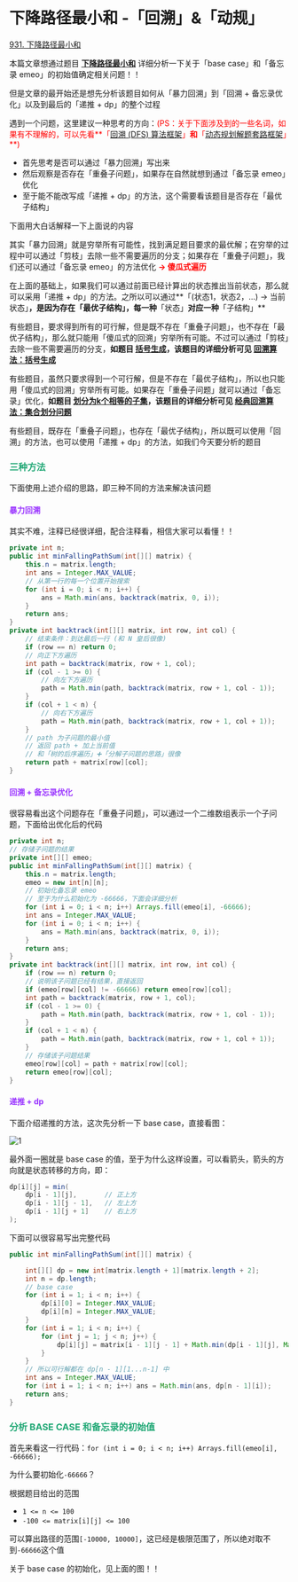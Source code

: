 # 下降路径最小和 -「回溯」&「动规」

[931. 下降路径最小和](https://leetcode.cn/problems/minimum-falling-path-sum/)



本篇文章想通过题目 **[下降路径最小和](https://leetcode.cn/problems/minimum-falling-path-sum/)** 详细分析一下关于「base case」和「备忘录 emeo」的初始值确定相关问题！！

但是文章的最开始还是想先分析该题目如何从「暴力回溯」到「回溯 + 备忘录优化」以及到最后的「递推 + dp」的整个过程

遇到一个问题，这里建议一种思考的方向：<font color='red'>(PS：关于下面涉及到的一些名词，如果有不理解的，可以先看**「[回溯 (DFS) 算法框架](./回溯(DFS).html)」**和**「[动态规划解题套路框架](./动态规划解题套路框架.html)」**)</font>

- 首先思考是否可以通过「暴力回溯」写出来
- 然后观察是否存在「重叠子问题」，如果存在自然就想到通过「备忘录 emeo」优化
- 至于能不能改写成「递推 + dp」的方法，这个需要看该题目是否存在「最优子结构」



下面用大白话解释一下上面说的内容

其实「暴力回溯」就是穷举所有可能性，找到满足题目要求的最优解；在穷举的过程中可以通过「剪枝」去除一些不需要遍历的分支；如果存在「重叠子问题」，我们还可以通过「备忘录 emeo」的方法优化 **<font color='red'>-> 傻瓜式遍历</font>**

在上面的基础上，如果我们可以通过前面已经计算出的状态推出当前状态，那么就可以采用「递推 + dp」的方法。之所以可以通过**「(状态1，状态2，...) -> 当前状态」**，是因为存在「最优子结构」，每一种**「状态」**对应一种**「子结构」**



有些题目，要求得到所有的可行解，但是既不存在「重叠子问题」，也不存在「最优子结构」，那么就只能用「傻瓜式的回溯」穷举所有可能。不过可以通过「剪枝」去除一些不需要遍历的分支，**如题目 [括号生成](https://leetcode.cn/problems/generate-parentheses/)，该题目的详细分析可见 [回溯算法：括号生成](./回溯算法：括号生成.html)**

有些题目，虽然只要求得到一个可行解，但是不存在「最优子结构」，所以也只能用「傻瓜式的回溯」穷举所有可能。如果存在「重叠子问题」就可以通过「备忘录」优化，**如题目 [划分为k个相等的子集](https://leetcode.cn/problems/partition-to-k-equal-sum-subsets/)，该题目的详细分析可见 [经典回溯算法：集合划分问题](./经典回溯算法：集合划分问题.html)**

有些题目，既存在「重叠子问题」，也存在「最优子结构」，所以既可以使用「回溯」的方法，也可以使用「递推 + dp」的方法，如我们今天要分析的题目

### <font color=#1FA774>三种方法</font>

下面使用上述介绍的思路，即三种不同的方法来解决该问题

#### <font color=#9933FF>暴力回溯</font>

其实不难，注释已经很详细，配合注释看，相信大家可以看懂！！

```java
private int n;
public int minFallingPathSum(int[][] matrix) {
    this.n = matrix.length;
    int ans = Integer.MAX_VALUE;
    // 从第一行的每一个位置开始搜索
    for (int i = 0; i < n; i++) {
        ans = Math.min(ans, backtrack(matrix, 0, i));
    }
    return ans;
}
private int backtrack(int[][] matrix, int row, int col) {
    // 结束条件：到达最后一行 (和 N 皇后很像)
    if (row == n) return 0;
    // 向正下方遍历
    int path = backtrack(matrix, row + 1, col);
    if (col - 1 >= 0) {
        // 向左下方遍历
        path = Math.min(path, backtrack(matrix, row + 1, col - 1));
    }
    if (col + 1 < n) {
        // 向右下方遍历
        path = Math.min(path, backtrack(matrix, row + 1, col + 1));
    }
    // path 为子问题的最小值
    // 返回 path + 加上当前值
    // 和「树的后序遍历」➕「分解子问题的思路」很像
    return path + matrix[row][col];
}
```

#### <font color=#9933FF>回溯 + 备忘录优化</font>

很容易看出这个问题存在「重叠子问题」，可以通过一个二维数组表示一个子问题，下面给出优化后的代码

```java
private int n;
// 存储子问题的结果
private int[][] emeo;
public int minFallingPathSum(int[][] matrix) {
    this.n = matrix.length;
    emeo = new int[n][n];
    // 初始化备忘录 emeo
    // 至于为什么初始化为 -66666，下面会详细分析
    for (int i = 0; i < n; i++) Arrays.fill(emeo[i], -66666);
    int ans = Integer.MAX_VALUE;
    for (int i = 0; i < n; i++) {
        ans = Math.min(ans, backtrack(matrix, 0, i));
    }
    return ans;
}
private int backtrack(int[][] matrix, int row, int col) {
    if (row == n) return 0;
    // 说明该子问题已经有结果，直接返回
    if (emeo[row][col] != -66666) return emeo[row][col];
    int path = backtrack(matrix, row + 1, col);
    if (col - 1 >= 0) {
        path = Math.min(path, backtrack(matrix, row + 1, col - 1));
    }
    if (col + 1 < n) {
        path = Math.min(path, backtrack(matrix, row + 1, col + 1));
    }
    // 存储该子问题结果
    emeo[row][col] = path + matrix[row][col];
    return emeo[row][col];
}
```

#### <font color=#9933FF>递推 + dp</font>

下面介绍递推的方法，这次先分析一下 base case，直接看图：

![1](https://cdn.jsdelivr.net/gh/LFool/image-hosting@master/20220523/0040411653237641ShptP11.svg)

最外面一圈就是 base case 的值，至于为什么这样设置，可以看箭头，箭头的方向就是状态转移的方向，即：

```java
dp[i][j] = min(
    dp[i - 1][j],       // 正上方
    dp[i - 1][j - 1],   // 左上方
    dp[i - 1][j + 1]    // 右上方
);
```

下面可以很容易写出完整代码

```java
public int minFallingPathSum(int[][] matrix) {

    int[][] dp = new int[matrix.length + 1][matrix.length + 2];
    int n = dp.length;
    // base case
    for (int i = 1; i < n; i++) {
        dp[i][0] = Integer.MAX_VALUE;
        dp[i][n] = Integer.MAX_VALUE;
    }
    for (int i = 1; i < n; i++) {
        for (int j = 1; j < n; j++) {
            dp[i][j] = matrix[i - 1][j - 1] + Math.min(dp[i - 1][j], Math.min(dp[i - 1][j - 1], dp[i - 1][j + 1]));
        }
    }
    // 所以可行解都在 dp[n - 1][1...n-1] 中
    int ans = Integer.MAX_VALUE;
    for (int i = 1; i < n; i++) ans = Math.min(ans, dp[n - 1][i]);
    return ans;
}
```

### <font color=#1FA774>分析 BASE CASE 和备忘录的初始值</font>

首先来看这一行代码：`for (int i = 0; i < n; i++) Arrays.fill(emeo[i], -66666);`

为什么要初始化`-66666`？

根据题目给出的范围

- `1 <= n <= 100`
- `-100 <= matrix[i][j] <= 100`

可以算出路径的范围`[-10000, 10000]`，这已经是极限范围了，所以绝对取不到`-66666`这个值



关于 base case 的初始化，见上面的图！！
